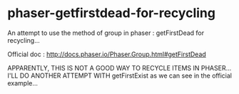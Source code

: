 phaser-getfirstdead-for-recycling
=================================

An attempt to use the method of group in phaser : getFirstDead for recycling...

Official doc : http://docs.phaser.io/Phaser.Group.html#getFirstDead


APPARENTLY, THIS IS NOT A GOOD WAY TO RECYCLE ITEMS IN PHASER...
I'LL DO ANOTHER ATTEMPT WITH getFirstExist as we can see in the official example...
